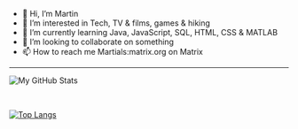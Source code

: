 - 👋 Hi, I’m Martin
- 👀 I’m interested in Tech, TV & films, games & hiking
- 🌱 I’m currently learning Java, JavaScript, SQL, HTML, CSS & MATLAB
- 💞️ I’m looking to collaborate on something
- 📫 How to reach me Martials:matrix.org on Matrix

---

![My GitHub Stats](https://github-readme-stats.vercel.app/api/?username=h600878&count_private=true&show_icons=true)

<br>

[![Top Langs](https://github-readme-stats.vercel.app/api/top-langs/?username=h600878&layout=compact&)]()



